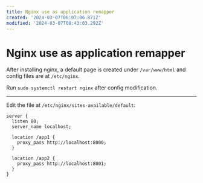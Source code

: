 ```yaml
---
title: Nginx use as application remapper
created: '2024-03-07T06:07:06.871Z'
modified: '2024-03-07T08:43:03.292Z'
---
```


# Nginx use as application remapper

After installing nginx, a default page is created under `/var/www/html` and config files are at `/etc/nginx`.

Run `sudo systemctl restart nginx` after config modification.

---

Edit the file at `/etc/nginx/sites-available/default`:

```nginx
server {
  listen 80;
  server_name localhost;

  location /app1 {
    proxy_pass http://localhost:8000;
  }

  location /app2 {
    proxy_pass http://localhost:8001;
  }
}

```
